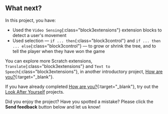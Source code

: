 ## What next?

In this project, you have:
+ Used the `Video Sensing`{:class="block3extensions"} extension blocks to detect a user's movement
+ Used selection — `if ... then`{:class="block3control"} and `if ... then ... else`{:class="block3control"} — to grow or shrink the tree, and to tell the player when they have won the game

You can explore more Scratch extensions, `Translate`{:class="block3extensions"} and `Text to Speech`{:class="block3extensions"}, in another introductory project, [How are you?](https://projects.raspberrypi.org/en/projects/how-are-you){:target="_blank"}.

If you have already completed [How are you?](https://projects.raspberrypi.org/en/projects/how-are-you){:target="_blank"}, try out the [Look After Yourself](https://projects.raspberrypi.org/en/pathways/look-after-yourself) projects.

Did you enjoy the project? Have you spotted a mistake? Please click the **Send feedback** button below and let us know!




